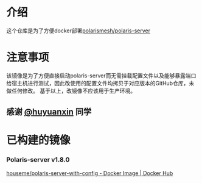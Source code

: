 # 介绍
这个仓库是为了方便docker部署[polarismesh/polaris-server](https://hub.docker.com/r/polarismesh/polaris-server)
# 注意事项
该镜像是为了方便直接启动polaris-server而无需挂载配置文件以及能够暴露端口给宿主机进行测试，因此改使用的配置文件均拷贝于对应版本的GitHub仓库，未做任何修改。
基于以上，改镜像不应该用于生产环境。

## 感谢 [@huyuanxin](https://github.com/huyuanxin) 同学

# 已构建的镜像

### Polaris-server v1.8.0

[houseme/polaris-server-with-config - Docker Image | Docker Hub](https://hub.docker.com/r/houseme/polaris-server-with-config)

